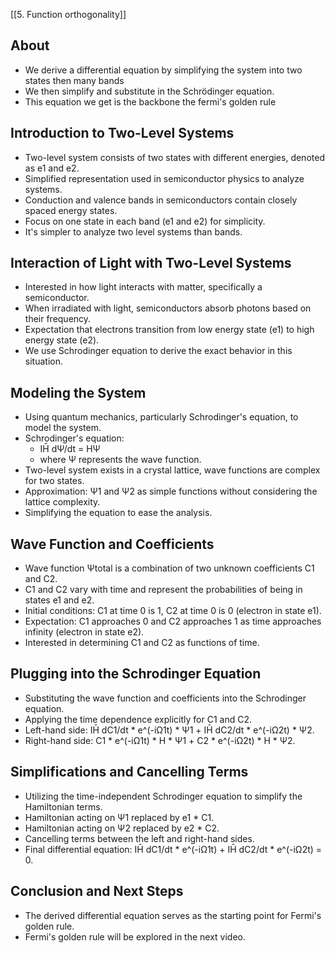 [[5. Function orthogonality]]

## About
- We derive a differential equation by simplifying the system into two states then many bands
- We then simplify and substitute in the Schrödinger equation. 
- This equation we get is the backbone the fermi's golden rule

## Introduction to Two-Level Systems

- Two-level system consists of two states with different energies, denoted as e1 and e2.
- Simplified representation used in semiconductor physics to analyze systems.
- Conduction and valence bands in semiconductors contain closely spaced energy states.
- Focus on one state in each band (e1 and e2) for simplicity.
- It's simpler to analyze two level systems than bands.

## Interaction of Light with Two-Level Systems

- Interested in how light interacts with matter, specifically a semiconductor.
- When irradiated with light, semiconductors absorb photons based on their frequency.
- Expectation that electrons transition from low energy state (e1) to high energy state (e2).
- We use Schrodinger equation to derive the exact behavior in this situation.

## Modeling the System

- Using quantum mechanics, particularly Schrodinger's equation, to model the system.
- Schrodinger's equation: 
	- IH̄ dΨ/dt = HΨ
	- where Ψ represents the wave function.
- Two-level system exists in a crystal lattice, wave functions are complex for two states.
- Approximation: Ψ1 and Ψ2 as simple functions without considering the lattice complexity.
- Simplifying the equation to ease the analysis.

## Wave Function and Coefficients

- Wave function Ψtotal is a combination of two unknown coefficients C1 and C2.
- C1 and C2 vary with time and represent the probabilities of being in states e1 and e2.
- Initial conditions: C1 at time 0 is 1, C2 at time 0 is 0 (electron in state e1).
- Expectation: C1 approaches 0 and C2 approaches 1 as time approaches infinity (electron in state e2).
- Interested in determining C1 and C2 as functions of time.

## Plugging into the Schrodinger Equation

- Substituting the wave function and coefficients into the Schrodinger equation.
- Applying the time dependence explicitly for C1 and C2.
- Left-hand side: IH̄ dC1/dt * e^(-iΩ1t) * Ψ1 + IH̄ dC2/dt * e^(-iΩ2t) * Ψ2.
- Right-hand side: C1 * e^(-iΩ1t) * H * Ψ1 + C2 * e^(-iΩ2t) * H * Ψ2.

## Simplifications and Cancelling Terms

- Utilizing the time-independent Schrodinger equation to simplify the Hamiltonian terms.
- Hamiltonian acting on Ψ1 replaced by e1 * C1.
- Hamiltonian acting on Ψ2 replaced by e2 * C2.
- Cancelling terms between the left and right-hand sides.
- Final differential equation: IH̄ dC1/dt * e^(-iΩ1t) + IH̄ dC2/dt * e^(-iΩ2t) = 0.

## Conclusion and Next Steps

- The derived differential equation serves as the starting point for Fermi's golden rule.
- Fermi's golden rule will be explored in the next video.